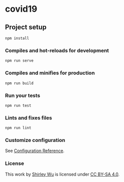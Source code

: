 # covid19

## Project setup
```
npm install
```

### Compiles and hot-reloads for development
```
npm run serve
```

### Compiles and minifies for production
```
npm run build
```

### Run your tests
```
npm run test
```

### Lints and fixes files
```
npm run lint
```

### Customize configuration
See [Configuration Reference](https://cli.vuejs.org/config/).


### License
This work by [Shirley Wu](www.sxywu.com) is licensed under
<a rel="license" href="https://creativecommons.org/licenses/by-sa/4.0">CC BY-SA 4.0</a>.

